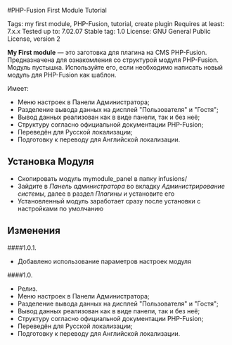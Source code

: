 #PHP-Fusion First Module Tutorial

 Tags: my first module, PHP-Fusion, tutorial, create plugin
 Requires at least: 7.x.x
 Tested up to: 7.02.07
 Stable tag: 1.0
 License: GNU General Public License, version 2

**My First module** — это заготовка для плагина на CMS PHP-Fusion. Предназначена для ознакомления со структурой модуля PHP-Fusion.
Модуль пустышка. Используйте его, если необходимо написать новый модуль для PHP-Fusion как шаблон.

 Имеет:
 - Меню настроек в Панели Администратора;
 - Разделение вывода данных на дисплей "Пользователя" и "Гостя";
 - Вывод данных реализован как в виде панели, так и без неё;
 - Структуру согласно официальной документации PHP-Fusion;
 - Переведён для Русской локализации;
 - Подготовку к переводу для Английской локализации.

## Установка Модуля

- Скопировать модуль mymodule_panel в папку infusions/
- Зайдите в *Панель администратора* во вкладку *Администрирование системы*, далее в раздел *Плагины* и установите его
- Установленный модуль заработает сразу после установки с настройками по умолчанию

## Изменения

####1.0.1.
 - Добавлено использование параметров настроек модуля

####1.0.
 - Релиз.
 - Меню настроек в Панели Администратора;
 - Разделение вывода данных на дисплей "Пользователя" и "Гостя";
 - Вывод данных реализован как в виде панели, так и без неё;
 - Структуру согласно официальной документации PHP-Fusion;
 - Переведён для Русской локализации;
 - Подготовку к переводу для Английской локализации.